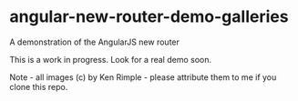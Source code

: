 # angular-new-router-demo-galleries
A demonstration of the AngularJS new router

This is a work in progress. Look for a real demo soon.

Note - all images (c) by Ken Rimple - please attribute them to me if you
clone this repo.

